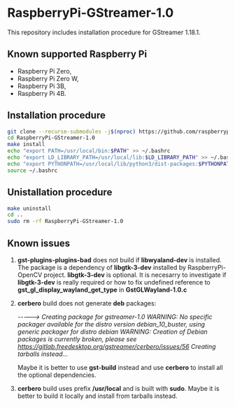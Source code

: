 # RaspberryPi-GStreamer-1.0

This repository includes installation procedure for GStreamer 1.18.1.

## Known supported Raspberry Pi

* Raspberry Pi Zero,
* Raspberry Pi Zero W,
* Raspberry Pi 3B,
* Raspberry Pi 4B.

## Installation procedure

```bash
git clone --recurse-submodules -j$(nproc) https://github.com/raspberrypiexperiments/RaspberryPi-GStreamer-1.0.git
cd RaspberryPi-GStreamer-1.0
make install
echo "export PATH=/usr/local/bin:$PATH" >> ~/.bashrc
echo "export LD_LIBRARY_PATH=/usr/local/lib:$LD_LIBRARY_PATH" >> ~/.bashrc
echo "export PYTHONPATH=/usr/local/lib/python3/dist-packages:$PYTHONPATH" >> ~/.bashrc
source ~/.bashrc
```

## Unistallation procedure

```bash
make uninstall
cd ..
sudo rm -rf RaspberryPi-GStreamer-1.0
```

## Known issues

1. __gst-plugins-plugins-bad__ does not build if __libwyaland-dev__ is installed. The package is a dependency of __libgtk-3-dev__ installed by RaspberryPi-OpenCV project. __libgtk-3-dev__ is optional. It is necesarry to investigate if __libgtk-3-dev__ is really required or how to fix undefined reference to __gst_gl_display_wayland_get_type__ in __GstGLWayland-1.0.c__

2. __cerbero__ build does not generate __deb__ packages:

    _-----> Creating package for gstreamer-1.0
WARNING: No specific packager available for the distro version debian_10_buster, using generic packager for distro debian
WARNING: Creation of Debian packages is currently broken, please see https://gitlab.freedesktop.org/gstreamer/cerbero/issues/56
Creating tarballs instead..._

    Maybe it is better to use __gst-build__ instead and use __cerbero__ to install all the optional dependencies.

3. __cerbero__ build uses prefix __/usr/local__ and is built with __sudo__. Maybe it is better to build it locally and install from tarballs instead.
